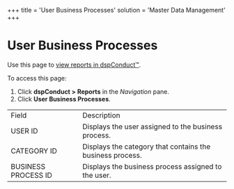 +++
title = 'User Business Processes'
solution = 'Master Data Management'
+++

# User Business Processes

<div class="use">

Use this page to [view reports in
dspConduct™](../Use_Cases/View_Reports_in_dspConduct.htm).

</div>

To access this page:

1.  Click <span style="font-weight: bold;">dspConduct \>
    </span>**Reports** in the *Navigation* pane.
2.  Click **User Business
Processes**.

|                     |                                                           |
| ------------------- | --------------------------------------------------------- |
| Field               | Description                                               |
| USER ID             | Displays the user assigned to the business process.       |
| CATEGORY ID         | Displays the category that contains the business process. |
| BUSINESS PROCESS ID | Displays the business process assigned to the user.       |
